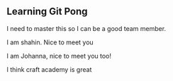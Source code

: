 ## Learning Git Pong
I need to master this so I can be a good team member.

I am shahin. Nice to meet you 

I am Johanna, nice to meet you too!

I think craft academy is great